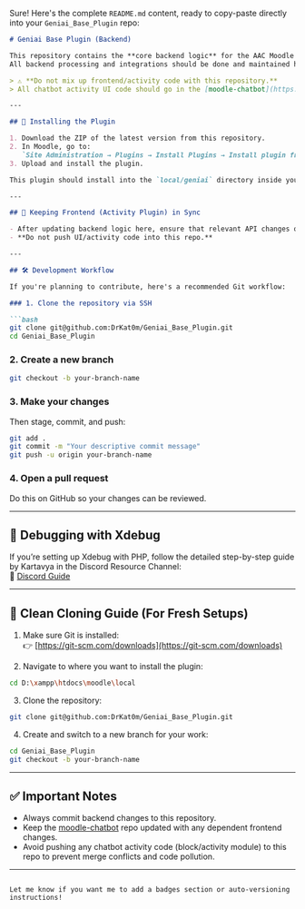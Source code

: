 Sure! Here's the complete `README.md` content, ready to copy-paste directly into your `Geniai_Base_Plugin` repo:

```markdown
# Geniai Base Plugin (Backend)

This repository contains the **core backend logic** for the AAC Moodle Chatbot.  
All backend processing and integrations should be done and maintained here.

> ⚠️ **Do not mix up frontend/activity code with this repository.**  
> All chatbot activity UI code should go in the [moodle-chatbot](https://github.com/DrKat0m/moodle-chatbot) repo.

---

## 🔧 Installing the Plugin

1. Download the ZIP of the latest version from this repository.
2. In Moodle, go to:  
   `Site Administration → Plugins → Install Plugins → Install plugin from the ZIP file`
3. Upload and install the plugin.

This plugin should install into the `local/geniai` directory inside your Moodle codebase.

---

## 🔄 Keeping Frontend (Activity Plugin) in Sync

- After updating backend logic here, ensure that relevant API changes or logic adjustments are reflected in the chatbot activity plugin as well.
- **Do not push UI/activity code into this repo.**

---

## 🛠️ Development Workflow

If you're planning to contribute, here's a recommended Git workflow:

### 1. Clone the repository via SSH

```bash
git clone git@github.com:DrKat0m/Geniai_Base_Plugin.git
cd Geniai_Base_Plugin
```

### 2. Create a new branch

```bash
git checkout -b your-branch-name
```

### 3. Make your changes  
Then stage, commit, and push:

```bash
git add .
git commit -m "Your descriptive commit message"
git push -u origin your-branch-name
```

### 4. Open a pull request  
Do this on GitHub so your changes can be reviewed.

---

## 🧪 Debugging with Xdebug

If you’re setting up Xdebug with PHP, follow the detailed step-by-step guide by Kartavya in the Discord Resource Channel:  
🔗 [Discord Guide](https://discord.com/channels/1328761463774511164/1328771210087235595/1346614587008618588)

---

## 🧹 Clean Cloning Guide (For Fresh Setups)

1. Make sure Git is installed:  
   👉 [https://git-scm.com/downloads](https://git-scm.com/downloads)

2. Navigate to where you want to install the plugin:
```bash
cd D:\xampp\htdocs\moodle\local
```

3. Clone the repository:
```bash
git clone git@github.com:DrKat0m/Geniai_Base_Plugin.git
```

4. Create and switch to a new branch for your work:
```bash
cd Geniai_Base_Plugin
git checkout -b your-branch-name
```

---

## ✅ Important Notes

- Always commit backend changes to this repository.
- Keep the [moodle-chatbot](https://github.com/DrKat0m/moodle-chatbot) repo updated with any dependent frontend changes.
- Avoid pushing any chatbot activity code (block/activity module) to this repo to prevent merge conflicts and code pollution.

---
```

Let me know if you want me to add a badges section or auto-versioning instructions!